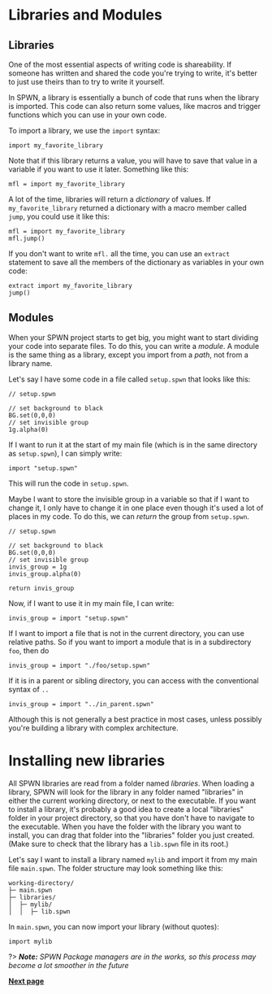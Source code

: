 # Libraries and Modules

## Libraries

One of the most essential aspects of writing code is shareability. If someone has written and shared the code you're trying to write, it's better to just use theirs than to try to write it yourself.

In SPWN, a library is essentially a bunch of code that runs when the library is imported. This code can also return some values, like macros and trigger functions which you can use in your own code.

To import a library, we use the `import` syntax:

```spwn
import my_favorite_library
```

Note that if this library returns a value, you will have to save that value in a variable if you want to use it later. Something like this:

```spwn
mfl = import my_favorite_library
```

A lot of the time, libraries will return a _dictionary_ of values. If `my_favorite_library` returned a dictionary with a macro member called `jump`, you could use it like this:

```spwn
mfl = import my_favorite_library
mfl.jump()
```

If you don't want to write `mfl.` all the time, you can use an `extract` statement to save all the members of the dictionary as variables in your own code:

```spwn
extract import my_favorite_library
jump()
```

## Modules

When your SPWN project starts to get big, you might want to start dividing your code into separate files. To do this, you can write a _module_. A module is the same thing as a library, except you import from a _path_, not from a library name.

Let's say I have some code in a file called `setup.spwn` that looks like this:

```spwn
// setup.spwn

// set background to black
BG.set(0,0,0)
// set invisible group
1g.alpha(0)
```

If I want to run it at the start of my main file (which is in the same directory as `setup.spwn`), I can simply write:

```spwn
import "setup.spwn"
```

This will run the code in `setup.spwn`.

Maybe I want to store the invisible group in a variable so that if I want to change it, I only have to change it in one place even though it's used a lot of places in my code. To do this, we can _return_ the group from `setup.spwn`.

```spwn
// setup.spwn

// set background to black
BG.set(0,0,0)
// set invisible group
invis_group = 1g
invis_group.alpha(0)

return invis_group
```

Now, if I want to use it in my main file, I can write:

```spwn
invis_group = import "setup.spwn"
```

If I want to import a file that is not in the current directory, you can use relative paths. So if you want to import a module that is in a subdirectory `foo`, then do

```spwn
invis_group = import "./foo/setup.spwn"
```

If it is in a parent or sibling directory, you can access with the conventional syntax of `..`

```spwn
invis_group = import "../in_parent.spwn"
```

Although this is not generally a best practice in most cases, unless possibly you're building a library with complex architecture.

# Installing new libraries

All SPWN libraries are read from a folder named _libraries_. When loading a library, SPWN will look for the library in any folder named "libraries" in either the current working directory, or next to the executable. If you want to install a library, it's probably a good idea to create a local "libraries" folder in your project directory, so that you have don't have to navigate to the executable. When you have the folder with the library you want to install, you can drag that folder into the "libraries" folder you just created. (Make sure to check that the library has a `lib.spwn` file in its root.)

Let's say I want to install a library named `mylib` and import it from my main file `main.spwn`. The folder structure may look something like this:

```
working-directory/
├─ main.spwn
├─ libraries/
│  ├─ mylib/
│  │  ├─ lib.spwn
```

In `main.spwn`, you can now import your library (without quotes):

```spwn
import mylib
```

?> _**Note:** SPWN Package managers are in the works, so this process may become a lot smoother in the future_

[**Next page**](./7selectorpanel.md)

